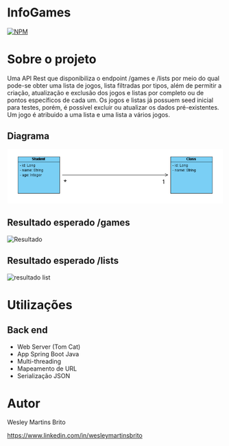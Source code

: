 # InfoGames 
[![NPM](https://img.shields.io/npm/l/react)](https://github.com/wesleymartinsbrito/api-school/blob/main/LICENSE) 

# Sobre o projeto

Uma API Rest que disponibiliza o endpoint /games e /lists por meio do qual pode-se obter uma lista de jogos, lista filtradas por tipos, além de permitir a criação, atualização e exclusão dos jogos e listas por completo ou de pontos específicos de cada um. Os jogos e listas já possuem seed inicial para testes, porém, é possível excluir ou atualizar os dados pré-existentes. Um jogo é atribuido a uma lista e uma lista a vários jogos. 

## Diagrama
![Diagrama de classes](https://github.com/wesleymartinsbrito/api-school/blob/main/assets/Screenshot_194.png)

## Resultado esperado /games
![Resultado]((https://github.com/wesleymartinsbrito/infogames/assets/113721470/f9d55759-83f0-4abd-82bb-6cd1d52d470f)
)

## Resultado esperado /lists
![resultado list](https://github.com/wesleymartinsbrito/infogames/assets/113721470/68ee3798-bddb-4d6c-acd3-e31c1034de08)

# Utilizações
## Back end
-	Web Server (Tom Cat)
-	App Spring Boot Java
-	Multi-threading
-	Mapeamento de URL
-	Serialização JSON

# Autor

Wesley Martins Brito

https://www.linkedin.com/in/wesleymartinsbrito
